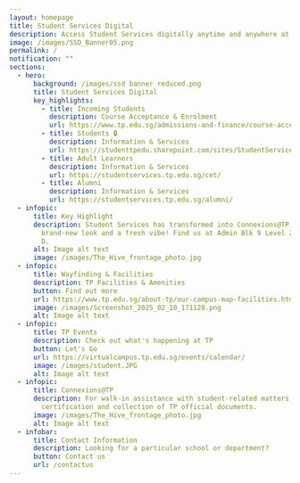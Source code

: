 ```yaml
---
layout: homepage
title: Student Services Digital
description: Access Student Services digitally anytime and anywhere at your fingertips!
image: /images/SSD_Banner05.png
permalink: /
notification: ""
sections:
  - hero:
      background: /images/ssd banner reduced.png
      title: Student Services Digital
      key_highlights:
        - title: Incoming Students
          description: Course Acceptance & Enrolment
          url: https://www.tp.edu.sg/admissions-and-finance/course-acceptance-enrolment.html
        - title: Students 🔒
          description: Information & Services
          url: https://studenttpedu.sharepoint.com/sites/StudentServicesDigital
        - title: Adult Learners
          description: Information & Services
          url: https://studentservices.tp.edu.sg/cet/
        - title: Alumni
          description: Information & Services
          url: https://studentservices.tp.edu.sg/alumni/
  - infopic:
      title: Key Highlight
      description: Student Services has transformed into Connexions@TP, with a
        brand-new look and a fresh vibe! Find us at Admin Blk 9 Level 2, Lobby
        D.
      alt: Image alt text
      image: /images/The_Hive_frontage_photo.jpg
  - infopic:
      title: Wayfinding & Facilities
      description: TP Facilities & Amenities
      button: Find out more
      url: https://www.tp.edu.sg/about-tp/our-campus-map-facilities.html
      image: /images/Screenshot_2025_02_10_171128.png
      alt: Image alt text
  - infopic:
      title: TP Events
      description: Check out what's happening at TP
      button: Let's Go
      url: https://virtualcampus.tp.edu.sg/events/calendar/
      image: /images/student.JPG
      alt: Image alt text
  - infopic:
      title: Connexions@TP
      description: For walk-in assistance with student-related matters, including
        certification and collection of TP official documents.
      image: /images/The_Hive_frontage_photo.jpg
      alt: Image alt text
  - infobar:
      title: Contact Information
      description: Looking for a particular school or department?
      button: Contact us
      url: /contactus
---
```

